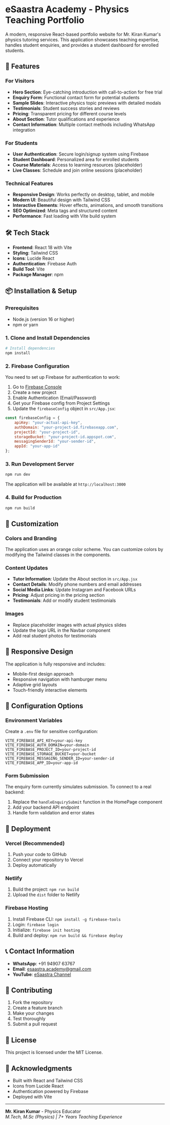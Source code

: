 # eSaastra Academy - Physics Teaching Portfolio

A modern, responsive React-based portfolio website for Mr. Kiran Kumar's physics tutoring services. This application showcases teaching expertise, handles student enquiries, and provides a student dashboard for enrolled students.

## 🚀 Features

### For Visitors
- **Hero Section**: Eye-catching introduction with call-to-action for free trial
- **Enquiry Form**: Functional contact form for potential students
- **Sample Slides**: Interactive physics topic previews with detailed modals
- **Testimonials**: Student success stories and reviews
- **Pricing**: Transparent pricing for different course levels
- **About Section**: Tutor qualifications and experience
- **Contact Information**: Multiple contact methods including WhatsApp integration

### For Students
- **User Authentication**: Secure login/signup system using Firebase
- **Student Dashboard**: Personalized area for enrolled students
- **Course Materials**: Access to learning resources (placeholder)
- **Live Classes**: Schedule and join online sessions (placeholder)

### Technical Features
- **Responsive Design**: Works perfectly on desktop, tablet, and mobile
- **Modern UI**: Beautiful design with Tailwind CSS
- **Interactive Elements**: Hover effects, animations, and smooth transitions
- **SEO Optimized**: Meta tags and structured content
- **Performance**: Fast loading with Vite build system

## 🛠️ Tech Stack

- **Frontend**: React 18 with Vite
- **Styling**: Tailwind CSS
- **Icons**: Lucide React
- **Authentication**: Firebase Auth
- **Build Tool**: Vite
- **Package Manager**: npm

## 📦 Installation & Setup

### Prerequisites
- Node.js (version 16 or higher)
- npm or yarn

### 1. Clone and Install Dependencies
```bash
# Install dependencies
npm install
```

### 2. Firebase Configuration
You need to set up Firebase for authentication to work:

1. Go to [Firebase Console](https://console.firebase.google.com/)
2. Create a new project
3. Enable Authentication (Email/Password)
4. Get your Firebase config from Project Settings
5. Update the `firebaseConfig` object in `src/App.jsx`:

```javascript
const firebaseConfig = {
    apiKey: "your-actual-api-key",
    authDomain: "your-project-id.firebaseapp.com",
    projectId: "your-project-id",
    storageBucket: "your-project-id.appspot.com",
    messagingSenderId: "your-sender-id",
    appId: "your-app-id"
};
```

### 3. Run Development Server
```bash
npm run dev
```

The application will be available at `http://localhost:3000`

### 4. Build for Production
```bash
npm run build
```

## 🎨 Customization

### Colors and Branding
The application uses an orange color scheme. You can customize colors by modifying the Tailwind classes in the components.

### Content Updates
- **Tutor Information**: Update the About section in `src/App.jsx`
- **Contact Details**: Modify phone numbers and email addresses
- **Social Media Links**: Update Instagram and Facebook URLs
- **Pricing**: Adjust pricing in the pricing section
- **Testimonials**: Add or modify student testimonials

### Images
- Replace placeholder images with actual physics slides
- Update the logo URL in the Navbar component
- Add real student photos for testimonials

## 📱 Responsive Design

The application is fully responsive and includes:
- Mobile-first design approach
- Responsive navigation with hamburger menu
- Adaptive grid layouts
- Touch-friendly interactive elements

## 🔧 Configuration Options

### Environment Variables
Create a `.env` file for sensitive configuration:

```env
VITE_FIREBASE_API_KEY=your-api-key
VITE_FIREBASE_AUTH_DOMAIN=your-domain
VITE_FIREBASE_PROJECT_ID=your-project-id
VITE_FIREBASE_STORAGE_BUCKET=your-bucket
VITE_FIREBASE_MESSAGING_SENDER_ID=your-sender-id
VITE_FIREBASE_APP_ID=your-app-id
```

### Form Submission
The enquiry form currently simulates submission. To connect to a real backend:

1. Replace the `handleEnquirySubmit` function in the HomePage component
2. Add your backend API endpoint
3. Handle form validation and error states

## 🚀 Deployment

### Vercel (Recommended)
1. Push your code to GitHub
2. Connect your repository to Vercel
3. Deploy automatically

### Netlify
1. Build the project: `npm run build`
2. Upload the `dist` folder to Netlify

### Firebase Hosting
1. Install Firebase CLI: `npm install -g firebase-tools`
2. Login: `firebase login`
3. Initialize: `firebase init hosting`
4. Build and deploy: `npm run build && firebase deploy`

## 📞 Contact Information

- **WhatsApp**: +91 94907 63767
- **Email**: esaastra.academy@gmail.com
- **YouTube**: [eSaastra Channel](https://www.youtube.com/channel/UCG_Fc7ACJlob0CDWCViiNuQ)

## 🤝 Contributing

1. Fork the repository
2. Create a feature branch
3. Make your changes
4. Test thoroughly
5. Submit a pull request

## 📄 License

This project is licensed under the MIT License.

## 🙏 Acknowledgments

- Built with React and Tailwind CSS
- Icons from Lucide React
- Authentication powered by Firebase
- Deployed with Vite

---

**Mr. Kiran Kumar** - Physics Educator  
*M.Tech, M.Sc (Physics) | 7+ Years Teaching Experience* 